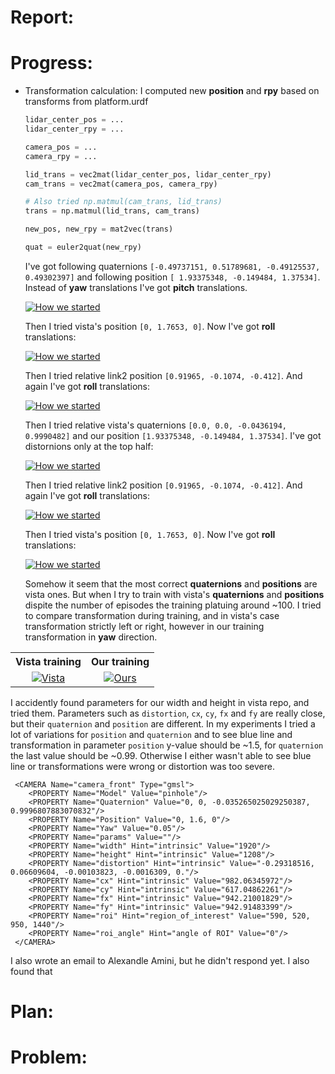 # Report:

# Progress:

* Transformation calculation: I computed new **position** and **rpy** based on transforms from platform.urdf

  ```py
  lidar_center_pos = ...
  lidar_center_rpy = ...

  camera_pos = ...
  camera_rpy = ...

  lid_trans = vec2mat(lidar_center_pos, lidar_center_rpy)
  cam_trans = vec2mat(camera_pos, camera_rpy)

  # Also tried np.matmul(cam_trans, lid_trans) 
  trans = np.matmul(lid_trans, cam_trans)

  new_pos, new_rpy = mat2vec(trans)

  quat = euler2quat(new_rpy)
  ```
  I've got following quaternions `[-0.49737151, 0.51789681, -0.49125537, 0.49302397]` and following position `[ 1.93375348, -0.149484, 1.37534]`. Instead of **yaw** translations I've got **pitch** translations.

  <a href="https://www.youtube.com/watch?v=7_AoA41ANNQ"><img src="https://img.youtube.com/vi/7_AoA41ANNQ/0.jpg" alt="How we started"></a>

  Then I tried vista's position `[0, 1.7653, 0]`. Now I've got **roll** translations: 
  
  <a href="https://www.youtube.com/watch?v=WZKNWGx2gcg"><img src="https://img.youtube.com/vi/WZKNWGx2gcg/0.jpg" alt="How we started"></a>

  Then I tried relative link2 position `[0.91965, -0.1074, -0.412]`. And again I've got **roll** translations:  
  
  <a href="https://www.youtube.com/watch?v=GkcfCHTdTkI"><img src="https://img.youtube.com/vi/GkcfCHTdTkI/0.jpg" alt="How we started"></a>

  Then I tried relative vista's quaternions `[0.0, 0.0, -0.0436194, 0.9990482]` and our position `[1.93375348, -0.149484, 1.37534]`. 
  I've got distornions only at the top half:
  
  <a href="https://www.youtube.com/watch?v=OcqD_h5zPlU"><img src="https://img.youtube.com/vi/OcqD_h5zPlU/0.jpg" alt="How we started"></a>

  Then I tried relative link2 position `[0.91965, -0.1074, -0.412]`. And again I've got **roll** translations:  
  
  <a href="https://www.youtube.com/watch?v=S2SIo50avL8"><img src="https://img.youtube.com/vi/S2SIo50avL8/0.jpg" alt="How we started"></a>

  Then I tried vista's position `[0, 1.7653, 0]`. Now I've got **roll** translations:
  
  <a href="https://www.youtube.com/watch?v=99MkjcpV984"><img src="https://img.youtube.com/vi/99MkjcpV984/0.jpg" alt="How we started"></a>

  Somehow it seem that the most correct **quaternions** and **positions** are vista ones. But when I try to train with vista's **quaternions** and **positions** dispite the number of episodes the training platuing around ~100. I tried to compare transformation during training, and in vista's case transformation strictly left or right, however in our training transformation in **yaw** direction.
  
<table style="width:100%">
  <tr>
    <th>Vista training</th>
    <th>Our training</th>
  </tr>
  <tr>
    <td> <div align="center">
  <a href="https://www.youtube.com/watch?v=ufXnJpMp_A4"><img src="https://img.youtube.com/vi/ufXnJpMp_A4/0.jpg" alt="Vista"></a>
</div> </td>
    <td> <div align="center">
  <a href="https://www.youtube.com/watch?v=qO91C5Ry_KA"><img src="https://img.youtube.com/vi/qO91C5Ry_KA/0.jpg" alt="Ours"></a>
</div></td>
  </tr>
</table>

I accidently found parameters for our width and height in vista repo, and tried them. Parameters such as `distortion`, `cx`, `cy`, `fx` and `fy` are really close, but their `quaternion` and `position` are different. In my experiments I tried a lot of variations for `position` and `quaternion` and to see blue line and transformation in parameter `position` y-value should be ~1.5, for `quaternion` the last value should be ~0.99. Otherwise I either wasn't able to see blue line or transformations were wrong or distortion was too severe. 

```
 <CAMERA Name="camera_front" Type="gmsl">
    <PROPERTY Name="Model" Value="pinhole"/>
    <PROPERTY Name="Quaternion" Value="0, 0, -0.035265025029250387, 0.9996807883070832"/>
    <PROPERTY Name="Position" Value="0, 1.6, 0"/>
    <PROPERTY Name="Yaw" Value="0.05"/>
    <PROPERTY Name="params" Value=""/>
    <PROPERTY Name="width" Hint="intrinsic" Value="1920"/>
    <PROPERTY Name="height" Hint="intrinsic" Value="1208"/>
    <PROPERTY Name="distortion" Hint="intrinsic" Value="-0.29318516, 0.06609604, -0.00103823, -0.0016309, 0."/>
    <PROPERTY Name="cx" Hint="intrinsic" Value="982.06345972"/>
    <PROPERTY Name="cy" Hint="intrinsic" Value="617.04862261"/>
    <PROPERTY Name="fx" Hint="intrinsic" Value="942.21001829"/>
    <PROPERTY Name="fy" Hint="intrinsic" Value="942.91483399"/>
    <PROPERTY Name="roi" Hint="region_of_interest" Value="590, 520, 950, 1440"/>
    <PROPERTY Name="roi_angle" Hint="angle of ROI" Value="0"/>
 </CAMERA>
```

I also wrote an email to Alexandle Amini, but he didn't respond yet. I also found that 

# Plan: 

# Problem: 
